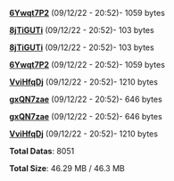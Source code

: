 [**6Ywqt7P2**](/data/6Ywqt7P2.txt) (09/12/22 - 20:52)- 1059 bytes

[**8jTiGUTi**](/data/8jTiGUTi.txt) (09/12/22 - 20:52)- 103 bytes

[**8jTiGUTi**](/data/8jTiGUTi.txt) (09/12/22 - 20:52)- 103 bytes

[**6Ywqt7P2**](/data/6Ywqt7P2.txt) (09/12/22 - 20:52)- 1059 bytes

[**VviHfqDj**](/data/VviHfqDj.txt) (09/12/22 - 20:52)- 1210 bytes

[**gxQN7zae**](/data/gxQN7zae.txt) (09/12/22 - 20:52)- 646 bytes

[**gxQN7zae**](/data/gxQN7zae.txt) (09/12/22 - 20:52)- 646 bytes

[**VviHfqDj**](/data/VviHfqDj.txt) (09/12/22 - 20:52)- 1210 bytes

**Total Datas**: 8051

**Total Size**: 46.29 MB / 46.3 MB